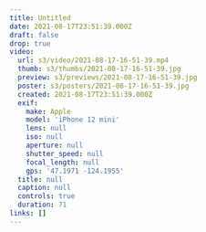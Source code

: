 ```yaml
---
title: Untitled
date: 2021-08-17T23:51:39.000Z
draft: false
drop: true
video:
  url: s3/video/2021-08-17-16-51-39.mp4
  thumb: s3/thumbs/2021-08-17-16-51-39.jpg
  preview: s3/previews/2021-08-17-16-51-39.jpg
  poster: s3/posters/2021-08-17-16-51-39.jpg
  created: 2021-08-17T23:51:39.000Z
  exif:
    make: Apple
    model: 'iPhone 12 mini'
    lens: null
    iso: null
    aperture: null
    shutter_speed: null
    focal_length: null
    gps: '47.1971 -124.1955'
  title: null
  caption: null
  controls: true
  duration: 71
links: []
---
```


